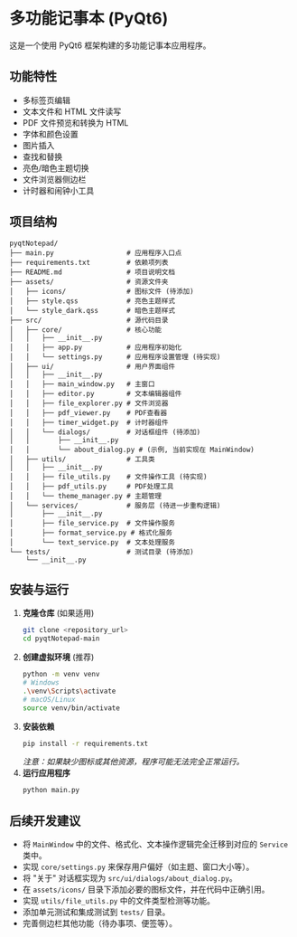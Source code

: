 # 多功能记事本 (PyQt6)

这是一个使用 PyQt6 框架构建的多功能记事本应用程序。

## 功能特性

*   多标签页编辑
*   文本文件和 HTML 文件读写
*   PDF 文件预览和转换为 HTML
*   字体和颜色设置
*   图片插入
*   查找和替换
*   亮色/暗色主题切换
*   文件浏览器侧边栏
*   计时器和闹钟小工具

## 项目结构

```plaintext
pyqtNotepad/
├── main.py                  # 应用程序入口点
├── requirements.txt         # 依赖项列表
├── README.md                # 项目说明文档
├── assets/                  # 资源文件夹
│   ├── icons/               # 图标文件 (待添加)
│   ├── style.qss            # 亮色主题样式
│   └── style_dark.qss       # 暗色主题样式
├── src/                     # 源代码目录
│   ├── core/                # 核心功能
│   │   ├── __init__.py
│   │   ├── app.py           # 应用程序初始化
│   │   └── settings.py      # 应用程序设置管理 (待实现)
│   ├── ui/                  # 用户界面组件
│   │   ├── __init__.py
│   │   ├── main_window.py   # 主窗口
│   │   ├── editor.py        # 文本编辑器组件
│   │   ├── file_explorer.py # 文件浏览器
│   │   ├── pdf_viewer.py    # PDF查看器
│   │   ├── timer_widget.py  # 计时器组件
│   │   └── dialogs/         # 对话框组件 (待添加)
│   │       ├── __init__.py
│   │       └── about_dialog.py # (示例, 当前实现在 MainWindow)
│   ├── utils/               # 工具类
│   │   ├── __init__.py
│   │   ├── file_utils.py    # 文件操作工具 (待实现)
│   │   ├── pdf_utils.py     # PDF处理工具
│   │   └── theme_manager.py # 主题管理
│   └── services/            # 服务层 (待进一步重构逻辑)
│       ├── __init__.py
│       ├── file_service.py  # 文件操作服务
│       ├── format_service.py # 格式化服务
│       └── text_service.py  # 文本处理服务
└── tests/                   # 测试目录 (待添加)
    └── __init__.py
```

## 安装与运行

1.  **克隆仓库** (如果适用)
    ```bash
    git clone <repository_url>
    cd pyqtNotepad-main
    ```
2.  **创建虚拟环境** (推荐)
    ```bash
    python -m venv venv
    # Windows
    .\venv\Scripts\activate
    # macOS/Linux
    source venv/bin/activate
    ```
3.  **安装依赖**
    ```bash
    pip install -r requirements.txt
    ```
    *注意：如果缺少图标或其他资源，程序可能无法完全正常运行。*
4.  **运行应用程序**
    ```bash
    python main.py
    ```

## 后续开发建议

*   将 `MainWindow` 中的文件、格式化、文本操作逻辑完全迁移到对应的 `Service` 类中。
*   实现 `core/settings.py` 来保存用户偏好（如主题、窗口大小等）。
*   将 "关于" 对话框实现为 `src/ui/dialogs/about_dialog.py`。
*   在 `assets/icons/` 目录下添加必要的图标文件，并在代码中正确引用。
*   实现 `utils/file_utils.py` 中的文件类型检测等功能。
*   添加单元测试和集成测试到 `tests/` 目录。
*   完善侧边栏其他功能（待办事项、便签等）。
